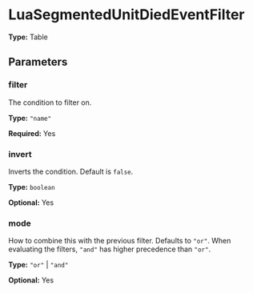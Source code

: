 # LuaSegmentedUnitDiedEventFilter

**Type:** Table

## Parameters

### filter

The condition to filter on.

**Type:** `"name"`

**Required:** Yes

### invert

Inverts the condition. Default is `false`.

**Type:** `boolean`

**Optional:** Yes

### mode

How to combine this with the previous filter. Defaults to `"or"`. When evaluating the filters, `"and"` has higher precedence than `"or"`.

**Type:** `"or"` | `"and"`

**Optional:** Yes

